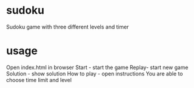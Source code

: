 # sudoku
Sudoku game with three different levels and timer
# usage
Open index.html in browser
Start - start the game
Replay- start new game
Solution - show solution
How to play - open instructions
You are able to choose time limit and level
